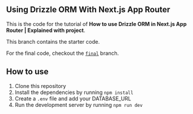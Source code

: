 ## Using Drizzle ORM With Next.js App Router

This is the code for the tutorial of **How to use Drizzle ORM in Next.js App Router | Explained with project**.

This branch contains the starter code.

For the final code, checkout the [`final`](https://github.com/max-programming/drizzle-nextjs/tree/final) branch.

## How to use

1. Clone this repository
2. Install the dependencies by running `npm install`
3. Create a `.env` file and add your DATABASE_URL
4. Run the development server by running `npm run dev`
